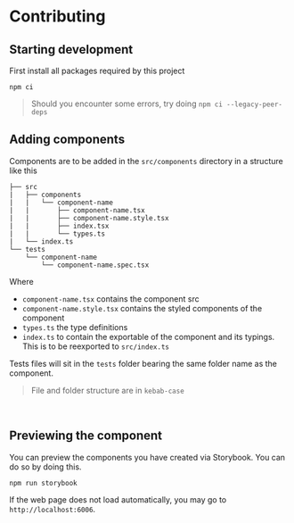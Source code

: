 # Contributing

## Starting development

First install all packages required by this project

```
npm ci
```

> Should you encounter some errors, try doing `npm ci --legacy-peer-deps`

## Adding components

Components are to be added in the `src/components` directory in a structure like this

```
├── src
|	├── components
|	|	└── component-name
|   |       ├── component-name.tsx
|	|       ├── component-name.style.tsx
|   |       ├── index.tsx
|   |       └── types.ts
|   └── index.ts
└── tests
	└── component-name
		└── component-name.spec.tsx
```

Where

-   `component-name.tsx` contains the component src
-   `component-name.style.tsx` contains the styled components of the component
-   `types.ts` the type definitions
-   `index.ts` to contain the exportable of the component and its typings. This is to be reexported to `src/index.ts`

Tests files will sit in the `tests` folder bearing the same folder name as the component.

> File and folder structure are in `kebab-case`

<br />

## Previewing the component

You can preview the components you have created via Storybook. You can do so by doing this.

```
npm run storybook
```

If the web page does not load automatically, you may go to `http://localhost:6006`.
